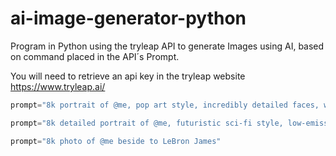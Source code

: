# ai-image-generator-python


Program in Python using the tryleap API to generate Images using AI, based on command placed in the API´s Prompt.

You will need to retrieve an api key in the tryleap website https://www.tryleap.ai/


```python
prompt="8k portrait of @me, pop art style, incredibly detailed faces, wearing a colorful men's suit, 🎨🖌️, idol, ios"
```

```python
prompt="8k detailed portrait of @me, futuristic sci-fi style, low-emission-neon, bladerunner movie scene style"
```

```python
prompt="8k photo of @me beside to LeBron James"
```

